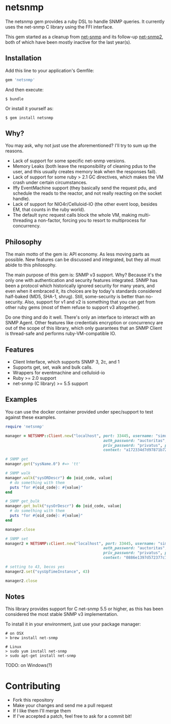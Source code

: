 # netsnmp 

The netsnmp gem provides a ruby DSL to handle SNMP queries. It currently uses the net-snmp C library using the FFI interface. 

This gem started as a cleanup from [net-snmp](https://github.com/mixtli/net-snmp) and its follow-up [net-snmp2](https://github.com/jbreeden/net-snmp2), both of which have been mostly inactive for the last year(s).

## Installation

Add this line to your application's Gemfile:

```ruby 
gem 'netsnmp'
```

And then execute:

```
$ bundle
```

Or install it yourself as:

```
$ gem install netsnmp
```

## Why?

You may ask, why not just use the aforementioned? I'll try to sum up the reasons. 

* Lack of support for some specific net-snmp versions. 
* Memory Leaks (both leave the responsibility of cleaning pdus to the user, and this usually creates memory leak when the responses fail). 
* Lack of support for some ruby > 2.1 GC directives, which makes the VM crash under certain circumstances. 
* Iffy EventMachine support (they basically send the request pdu, and schedule the reads to the reactor, and not really reacting on the socket handle).
* Lack of support for NIO4r/Celluloid-IO (the other event loop, besides EM, that counts in the ruby world). 
* The default sync request calls block the whole VM, making multi-threading a non-factor, forcing you to resort to multiprocess for concurrency. 


## Philosophy

The main motto of the gem is: API economy. As less moving parts as possible. New features can be discussed and integrated, but they all must abide to this philosophy. 

The main purpose of this gem is: SNMP v3 support. Why? Because it's the only one with authentication and security features integrated. SNMP has been a protocol which historically ignored security for many years, and even when it embraced it, its choices are by today's standards considered half-baked (MD5, SHA-1, shrug). Still, some-security is better than no-security. Also, support for v1 and v2 is something that you can get from other ruby gems (most of them refuse to support v3 altogether).

Do one thing and do it well. There's only an interface to interact with an SNMP Agent. Other features like credentials encryption or concurrency are out of the scope of this library, which only guarantees that an SNMP Client is thread-safe and performs ruby-VM-compatible IO. 

## Features

* Client Interface, which supports SNMP 3, 2c, and 1
* Supports get, set, walk and bulk calls. 
* Wrappers for eventmachine and celluloid-io
* Ruby >= 2.0 support
* net-snmp (C library) >= 5.5 support

## Examples

You can use the docker container provided under spec/support to test against these examples. 

```ruby
require 'netsnmp'

manager = NETSNMP::Client.new("localhost", port: 33445, username: "simulator",
                                           auth_password: "auctoritas", auth_protocol: :md5, 
                                           priv_password: "privatus", priv_protocol: :des,
                                           context: "a172334d7d97871b72241397f713fa12")

# SNMP get
manager.get("sysName.0") #=> 'tt'

# SNMP walk
manager.walk("sysORDescr") do |oid_code, value|
  # do something with them  
  puts "for #{oid_code}: #{value}"
end

# SNMP get_bulk
manager.get_bulk("sysOrDescr") do |oid_code, value|
  # do something with them  
  puts "for #{oid_code}: #{value}"
end

manager.close

# SNMP set
manager2 = NETSNMP::Client.new("localhost", port: 33445, username: "simulator",
                                           auth_password: "auctoritas", auth_protocol: :md5, 
                                           priv_password: "privatus", priv_protocol: :des,
                                           context: "0886e1397d572377c17c15036a1e6c66")

# setting to 43, becos yes
manager2.set("sysUpTimeInstance", 43) 

manager2.close
```

## Notes

This library provides support for C net-snmp 5.5 or higher, as this has been considered the most stable SNMP v3 implementation.

To install it in your environment, just use your package manager:

```
# on OSX
> brew install net-snmp  

# Linux
> sudo yum install net-snmp
> sudo apt-get install net-snmp
```

TODO: on Windows(?)

# Contributing

* Fork this repository
* Make your changes and send me a pull request
* If I like them I'll merge them
* If I've accepted a patch, feel free to ask for a commit bit!


